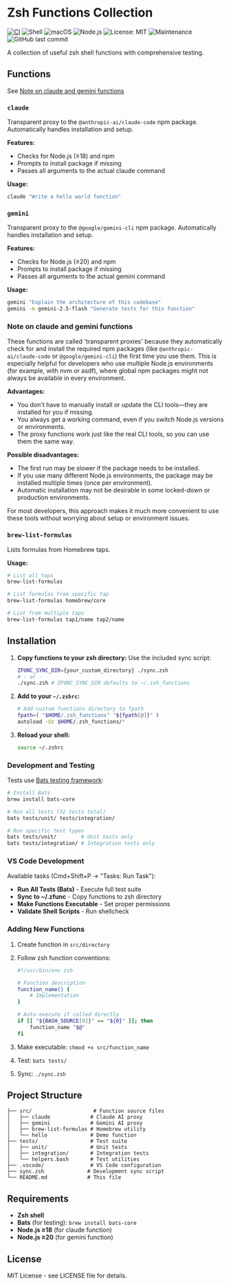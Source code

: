 # Zsh Functions Collection

[![CI](https://github.com/craig/zsh_functions/actions/workflows/ci.yml/badge.svg)](https://github.com/craig/zsh_functions/actions/workflows/ci.yml)
![Shell](https://img.shields.io/badge/shell-zsh-blue.svg)
![macOS](https://img.shields.io/badge/macOS-supported-blue.svg)
![Node.js](https://img.shields.io/badge/node.js-18%2B-green.svg)
![License: MIT](https://img.shields.io/badge/License-MIT-yellow.svg)
![Maintenance](https://img.shields.io/badge/Maintained%3F-yes-green.svg)
![GitHub last commit](https://img.shields.io/github/last-commit/craig/zsh_functions)

A collection of useful zsh shell functions with comprehensive testing.

## Functions

See [Note on claude and gemini functions](#note-on-claude-and-gemini-functions)

### `claude`
Transparent proxy to the `@anthropic-ai/claude-code` npm package. Automatically handles installation and setup.

**Features:**
- Checks for Node.js (≥18) and npm
- Prompts to install package if missing
- Passes all arguments to the actual claude command

**Usage:**
```bash
claude "Write a hello world function"
```

### `gemini`
Transparent proxy to the `@google/gemini-cli` npm package. Automatically handles installation and setup.

**Features:**
- Checks for Node.js (≥20) and npm
- Prompts to install package if missing
- Passes all arguments to the actual gemini command

**Usage:**
```bash
gemini "Explain the architecture of this codebase"
gemini -m gemini-2.5-flash "Generate tests for this function"
```

### Note on claude and gemini functions
These functions are called 'transparent proxies' because they automatically check for and install the required npm packages (like `@anthropic-ai/claude-code` or `@google/gemini-cli`) the first time you use them. This is especially helpful for developers who use multiple Node.js environments (for example, with nvm or asdf), where global npm packages might not always be available in every environment.

**Advantages:**
- You don't have to manually install or update the CLI tools—they are installed for you if missing.
- You always get a working command, even if you switch Node.js versions or environments.
- The proxy functions work just like the real CLI tools, so you can use them the same way.

**Possible disadvantages:**
- The first run may be slower if the package needs to be installed.
- If you use many different Node.js environments, the package may be installed multiple times (once per environment).
- Automatic installation may not be desirable in some locked-down or production environments.

For most developers, this approach makes it much more convenient to use these tools without worrying about setup or environment issues.

### `brew-list-formulas`
Lists formulas from Homebrew taps.

**Usage:**
```bash
# List all taps
brew-list-formulas

# List formulas from specific tap
brew-list-formulas homebrew/core

# List from multiple taps
brew-list-formulas tap1/name tap2/name
```

## Installation

1. **Copy functions to your zsh directory:**
   Use the included sync script:
   ```bash
   ZFUNC_SYNC_DIR={your_custom_directory} ./sync.zsh
   # - or -
   ./sync.zsh # ZFUNC_SYNC_DIR defaults to ~/.zsh_functions
   ```

2. **Add to your `~/.zshrc`:**
   ```bash
   # Add custom functions directory to fpath
   fpath=( "$HOME/.zsh_functions" "${fpath[@]}" )
   autoload -Uz $HOME/.zsh_functions/*
   ```

3. **Reload your shell:**
   ```bash 
   source ~/.zshrc
   ```

### Development and Testing
Tests use [Bats testing framework](https://github.com/bats-core/bats-core):

```bash
# Install Bats
brew install bats-core

# Run all tests (32 tests total)
bats tests/unit/ tests/integration/

# Run specific test types
bats tests/unit/        # Unit tests only
bats tests/integration/ # Integration tests only
```

### VS Code Development
Available tasks (Cmd+Shift+P → "Tasks: Run Task"):
- **Run All Tests (Bats)** - Execute full test suite
- **Sync to ~/.zfunc** - Copy functions to zsh directory
- **Make Functions Executable** - Set proper permissions
- **Validate Shell Scripts** - Run shellcheck

### Adding New Functions

1. Create function in `src/directory`
2. Follow zsh function conventions:
   ```bash
   #!/usr/bin/env zsh
   
   # Function description
   function_name() {
       # Implementation
   }
   
   # Auto-execute if called directly
   if [[ "${BASH_SOURCE[0]}" == "${0}" ]]; then
       function_name "$@"
   fi
   ```

3. Make executable: `chmod +x src/function_name`
4. Test: `bats tests/`
5. Sync: `./sync.zsh`

## Project Structure

```
├── src/                    # Function source files
│   ├── claude             # Claude AI proxy
│   ├── gemini             # Gemini AI proxy
│   ├── brew-list-formulas # Homebrew utility
│   └── hello              # Demo function
├── tests/                 # Test suite
│   ├── unit/              # Unit tests
│   ├── integration/       # Integration tests
│   └── helpers.bash       # Test utilities
├── .vscode/               # VS Code configuration
├── sync.zsh              # Development sync script
└── README.md             # This file
```

## Requirements

- **Zsh shell**
- **Bats** (for testing): `brew install bats-core`
- **Node.js ≥18** (for claude function)
- **Node.js ≥20** (for gemini function)

## License

MIT License - see LICENSE file for details.
